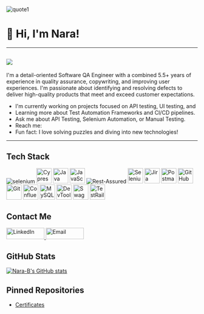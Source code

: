 ![quote1](https://github.com/user-attachments/assets/5bdc6f5b-f804-4647-a8d2-66b75507c5be)
# 👋 Hi, I'm Nara!
---
![](https://komarev.com/ghpvc/?username=Nara-B&color=orange&style=flat-square)
---
I'm a detail-oriented Software QA Engineer with a combined 5.5+ years of experience in quality assurance, copywriting, and improving user experiences. I'm passionate about identifying and resolving defects to deliver high-quality products that meet and exceed customer expectations.

* I'm currently working on projects focused on API testing, UI testing, and 
* Learning more about Test Automation Frameworks and CI/CD pipelines.
* Ask me about API Testing, Selenium Automation, or Manual Testing.
* Reach me: 
* Fun fact: I love solving puzzles and diving into new technologies!

---
## Tech Stack
![selenium](https://github.com/user-attachments/assets/b0f68cb1-0b27-42fa-80d3-0eba949f2ef0)
<img src="https://cdn.jsdelivr.net/gh/devicons/devicon/icons/cypress/cypress-original.svg" alt="Cypress" width="40" height="40" />
<img src="https://cdn.jsdelivr.net/gh/devicons/devicon/icons/java/java-original.svg" alt="Java" width="40" height="40" />
<img src="https://cdn.jsdelivr.net/gh/devicons/devicon/icons/javascript/javascript-original.svg" alt="JavaScript" width="40" height="40" />
<img src="https://img.shields.io/badge/Rest--Assured-007EC6?style=for-the-badge&logo=rest-assured&logoColor=white" alt="Rest-Assured" /> 
<img src="https://cdn.jsdelivr.net/gh/devicons/devicon/icons/selenium/selenium-original.svg" alt="Selenium" width="40" height="40" />
<img src="https://cdn.jsdelivr.net/gh/devicons/devicon/icons/jira/jira-original.svg" alt="Jira" width="40" height="40" />
<img src="https://cdn.jsdelivr.net/gh/devicons/devicon/icons/postman/postman-original.svg" alt="Postman" width="40" height="40" />
<img src="https://cdn.jsdelivr.net/gh/devicons/devicon/icons/github/github-original.svg" alt="GitHub" width="40" height="40" />
<img src="https://cdn.jsdelivr.net/gh/devicons/devicon/icons/git/git-original.svg" alt="Git" width="40" height="40" />
<img src="https://cdn.jsdelivr.net/gh/devicons/devicon/icons/confluence/confluence-original.svg" alt="Confluence" width="40" height="40" />
<img src="https://cdn.jsdelivr.net/gh/devicons/devicon/icons/mysql/mysql-original.svg" alt="MySQL" width="40" height="40" />
<img src="https://cdn.jsdelivr.net/gh/devicons/devicon/icons/chrome/chrome-original.svg" alt="DevTools" width="40" height="40" />
<img src="https://cdn.jsdelivr.net/gh/devicons/devicon/icons/swagger/swagger-original.svg" alt="Swagger" width="40" height="40" />
<img src="https://cdn.jsdelivr.net/gh/devicons/devicon/icons/testrail/testrail-original.svg" alt="TestRail" width="40" height="40" />


## Contact Me

<a href="www.linkedin.com/in/narmandakh-bayaraa">
  <img src="https://img.shields.io/badge/LinkedIn-blue?style=flat-square&logo=linkedin&logoColor=white" alt="LinkedIn" width="100" height="30">
</a>

<a href="mailto:NaraB.QA@gmail.com">
  <img src="https://img.shields.io/badge/Email-red?style=flat-square&logo=gmail&logoColor=white" alt="Email" width="100" height="30">
</a>

## GitHub Stats

[![Nara-B's GitHub stats](https://github-readme-stats.vercel.app/api?username=Nara-B&show_icons=true&theme=dark)](https://github.com/anuraghazra/github-readme-stats)

## Pinned Repositories

* [Certificates](https://github.com/Nara-B/Certificates.git)
